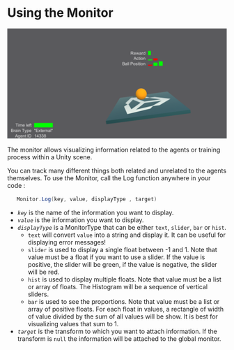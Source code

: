 # Using the Monitor

![Monitor](../images/monitor.png)

The monitor allows visualizing information related to the agents or training process within a Unity scene. 

You can track many different things both related and unrelated to the agents themselves. To use the Monitor, call the Log function anywhere in your code :
```csharp
   Monitor.Log(key, value, displayType , target)
```
 * *`key`* is the name of the information you want to display.
 * *`value`* is the information you want to display.
 * *`displayType`* is a MonitorType that can be either `text`, `slider`, `bar` or `hist`.
   * `text` will convert `value` into a string and display it. It can be useful for displaying error messages!
   * `slider` is used to display a single float between -1 and 1. Note that value must be a float if you want to use a slider. If the value is positive, the slider will be green, if the value is negative, the slider will be red.
   * `hist` is used to display multiple floats. Note that value must be a list or array of floats. The Histogram will be a sequence of vertical sliders.
   * `bar` is used to see the proportions. Note that value must be a list or array of positive floats. For each float in values, a rectangle of width of value divided by the sum of all values will be show. It is best for visualizing values that sum to 1.
 * *`target`* is the transform to which you want to attach information. If the transform is `null` the information will be attached to the global monitor.
